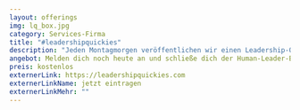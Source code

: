 ```yaml
---
layout: offerings
img: lq_box.jpg
category: Services-Firma
title: "#leadershipquickies"
description: "Jeden Montagmorgen veröffentlichen wir einen Leadership-Quickie. Dies ist eine kurze Inspiration für deine tägliche Führungsarbeit, regt an zum Nachdenken und erinnert dich an grundlegende Führungsinstrumente und -prinzipien."
angebot: Melden dich noch heute an und schließe dich der Human-Leader-Bewegung an
preis: kostenlos
externerLink: https://leadershipquickies.com
externerLinkName: jetzt eintragen
externerLinkMehr: ""
---
```

